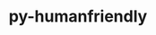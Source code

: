 ---
title: "py-humanfriendly"
layout: cache
categories: [package, develop]
meta: {"versions": ["10.0", "8.2"], "compilers": ["gcc@=7.3.1", "gcc@=7.5.0"], "oss": ["amzn2", "ubuntu18.04"], "platforms": ["linux"], "targets": ["aarch64", "neoverse_n1", "x86_64", "x86_64_v3"], "stacks": ["aws-isc", "aws-isc-aarch64", "radiuss", "root"], "num_specs": 74, "num_specs_by_stack": {"root": 74, "aws-isc-aarch64": 4, "aws-isc": 2, "radiuss": 4}}
spec_details: [{"hash": "panr2rzw7tuotocjz3iftctuh5pnmezo", "compiler": "gcc@=7.3.1", "versions": ["10.0"], "os": "amzn2", "platform": "linux", "target": "aarch64", "variants": ["build_system=python_pip"], "stacks": ["root"], "size": "-", "tarball": "https://binaries.spack.io/develop/build_cache/linux-amzn2-aarch64/gcc-7.3.1/py-humanfriendly-10.0/linux-amzn2-aarch64-gcc-7.3.1-py-humanfriendly-10.0-panr2rzw7tuotocjz3iftctuh5pnmezo.spack"}, {"hash": "yvf6zlep76md6dxer6ry7vu6yr6hffti", "compiler": "gcc@=7.3.1", "versions": ["8.2"], "os": "amzn2", "platform": "linux", "target": "aarch64", "variants": ["build_system=python_pip"], "stacks": ["root"], "size": "-", "tarball": "https://binaries.spack.io/develop/build_cache/linux-amzn2-aarch64/gcc-7.3.1/py-humanfriendly-8.2/linux-amzn2-aarch64-gcc-7.3.1-py-humanfriendly-8.2-yvf6zlep76md6dxer6ry7vu6yr6hffti.spack"}, {"hash": "hhl2rlf2pcakhal5p3lgaddgo75wrog7", "compiler": "gcc@=7.3.1", "versions": ["10.0"], "os": "amzn2", "platform": "linux", "target": "aarch64", "variants": ["build_system=python_pip"], "stacks": ["root", "aws-isc-aarch64"], "size": "-", "tarball": "https://binaries.spack.io/develop/build_cache/linux-amzn2-aarch64/gcc-7.3.1/py-humanfriendly-10.0/linux-amzn2-aarch64-gcc-7.3.1-py-humanfriendly-10.0-hhl2rlf2pcakhal5p3lgaddgo75wrog7.spack"}, {"hash": "keiril7uzflahhwmmlbjsalt3du6vpjq", "compiler": "gcc@=7.3.1", "versions": ["10.0"], "os": "amzn2", "platform": "linux", "target": "aarch64", "variants": ["build_system=python_pip"], "stacks": ["root", "aws-isc-aarch64"], "size": "-", "tarball": "https://binaries.spack.io/develop/build_cache/linux-amzn2-aarch64/gcc-7.3.1/py-humanfriendly-10.0/linux-amzn2-aarch64-gcc-7.3.1-py-humanfriendly-10.0-keiril7uzflahhwmmlbjsalt3du6vpjq.spack"}, {"hash": "qmnjy52uj7nthqalzrfdpb7u5nzr5mxf", "compiler": "gcc@=7.3.1", "versions": ["10.0"], "os": "amzn2", "platform": "linux", "target": "aarch64", "variants": ["build_system=python_pip"], "stacks": ["root"], "size": "-", "tarball": "https://binaries.spack.io/develop/build_cache/linux-amzn2-aarch64/gcc-7.3.1/py-humanfriendly-10.0/linux-amzn2-aarch64-gcc-7.3.1-py-humanfriendly-10.0-qmnjy52uj7nthqalzrfdpb7u5nzr5mxf.spack"}, {"hash": "wqbrhsxpsmignkafufs443bvxtcgoitg", "compiler": "gcc@=7.3.1", "versions": ["10.0"], "os": "amzn2", "platform": "linux", "target": "neoverse_n1", "variants": ["build_system=python_pip"], "stacks": ["root"], "size": "-", "tarball": "https://binaries.spack.io/develop/build_cache/linux-amzn2-neoverse_n1/gcc-7.3.1/py-humanfriendly-10.0/linux-amzn2-neoverse_n1-gcc-7.3.1-py-humanfriendly-10.0-wqbrhsxpsmignkafufs443bvxtcgoitg.spack"}, {"hash": "xnj26cpjbqyy6vcrvk4gpx5did6xzsrp", "compiler": "gcc@=7.3.1", "versions": ["10.0"], "os": "amzn2", "platform": "linux", "target": "neoverse_n1", "variants": ["build_system=python_pip"], "stacks": ["root"], "size": "-", "tarball": "https://binaries.spack.io/develop/build_cache/linux-amzn2-neoverse_n1/gcc-7.3.1/py-humanfriendly-10.0/linux-amzn2-neoverse_n1-gcc-7.3.1-py-humanfriendly-10.0-xnj26cpjbqyy6vcrvk4gpx5did6xzsrp.spack"}, {"hash": "bifi7rjgsjjm3q2virnoymmnpz54f3i4", "compiler": "gcc@=7.3.1", "versions": ["10.0"], "os": "amzn2", "platform": "linux", "target": "neoverse_n1", "variants": ["build_system=python_pip"], "stacks": ["root", "aws-isc-aarch64"], "size": "-", "tarball": "https://binaries.spack.io/develop/build_cache/linux-amzn2-neoverse_n1/gcc-7.3.1/py-humanfriendly-10.0/linux-amzn2-neoverse_n1-gcc-7.3.1-py-humanfriendly-10.0-bifi7rjgsjjm3q2virnoymmnpz54f3i4.spack"}, {"hash": "njju2d7jucxfl4kgu3o6j57dd4bzqarv", "compiler": "gcc@=7.3.1", "versions": ["8.2"], "os": "amzn2", "platform": "linux", "target": "neoverse_n1", "variants": ["build_system=python_pip"], "stacks": ["root"], "size": "-", "tarball": "https://binaries.spack.io/develop/build_cache/linux-amzn2-neoverse_n1/gcc-7.3.1/py-humanfriendly-8.2/linux-amzn2-neoverse_n1-gcc-7.3.1-py-humanfriendly-8.2-njju2d7jucxfl4kgu3o6j57dd4bzqarv.spack"}, {"hash": "cdnx623jr4rc4rrmucswomc3qqh7o2br", "compiler": "gcc@=7.3.1", "versions": ["10.0"], "os": "amzn2", "platform": "linux", "target": "neoverse_n1", "variants": ["build_system=python_pip"], "stacks": ["root", "aws-isc-aarch64"], "size": "-", "tarball": "https://binaries.spack.io/develop/build_cache/linux-amzn2-neoverse_n1/gcc-7.3.1/py-humanfriendly-10.0/linux-amzn2-neoverse_n1-gcc-7.3.1-py-humanfriendly-10.0-cdnx623jr4rc4rrmucswomc3qqh7o2br.spack"}, {"hash": "aajik5fq77kasu6tfl4ul6f5eopp5jp4", "compiler": "gcc@=7.3.1", "versions": ["10.0"], "os": "amzn2", "platform": "linux", "target": "x86_64_v3", "variants": ["build_system=python_pip"], "stacks": ["root", "aws-isc"], "size": "-", "tarball": "https://binaries.spack.io/develop/build_cache/linux-amzn2-x86_64_v3/gcc-7.3.1/py-humanfriendly-10.0/linux-amzn2-x86_64_v3-gcc-7.3.1-py-humanfriendly-10.0-aajik5fq77kasu6tfl4ul6f5eopp5jp4.spack"}, {"hash": "mj6i2t3yxbcp4r2lawhnaqrihmqttwbp", "compiler": "gcc@=7.3.1", "versions": ["10.0"], "os": "amzn2", "platform": "linux", "target": "x86_64_v3", "variants": ["build_system=python_pip"], "stacks": ["root"], "size": "-", "tarball": "https://binaries.spack.io/develop/build_cache/linux-amzn2-x86_64_v3/gcc-7.3.1/py-humanfriendly-10.0/linux-amzn2-x86_64_v3-gcc-7.3.1-py-humanfriendly-10.0-mj6i2t3yxbcp4r2lawhnaqrihmqttwbp.spack"}, {"hash": "mgupypanqbv5uaxwx2ozgfwtuvbjykab", "compiler": "gcc@=7.3.1", "versions": ["8.2"], "os": "amzn2", "platform": "linux", "target": "x86_64_v3", "variants": ["build_system=python_pip"], "stacks": ["root"], "size": "-", "tarball": "https://binaries.spack.io/develop/build_cache/linux-amzn2-x86_64_v3/gcc-7.3.1/py-humanfriendly-8.2/linux-amzn2-x86_64_v3-gcc-7.3.1-py-humanfriendly-8.2-mgupypanqbv5uaxwx2ozgfwtuvbjykab.spack"}, {"hash": "lmsinnep5wycxiinny5rr3mlxptahhlv", "compiler": "gcc@=7.3.1", "versions": ["10.0"], "os": "amzn2", "platform": "linux", "target": "x86_64_v3", "variants": ["build_system=python_pip"], "stacks": ["root"], "size": "-", "tarball": "https://binaries.spack.io/develop/build_cache/linux-amzn2-x86_64_v3/gcc-7.3.1/py-humanfriendly-10.0/linux-amzn2-x86_64_v3-gcc-7.3.1-py-humanfriendly-10.0-lmsinnep5wycxiinny5rr3mlxptahhlv.spack"}, {"hash": "mr5rwc765q3czbvegxnccvtjiqimpxp3", "compiler": "gcc@=7.3.1", "versions": ["10.0"], "os": "amzn2", "platform": "linux", "target": "x86_64_v3", "variants": ["build_system=python_pip"], "stacks": ["root", "aws-isc"], "size": "-", "tarball": "https://binaries.spack.io/develop/build_cache/linux-amzn2-x86_64_v3/gcc-7.3.1/py-humanfriendly-10.0/linux-amzn2-x86_64_v3-gcc-7.3.1-py-humanfriendly-10.0-mr5rwc765q3czbvegxnccvtjiqimpxp3.spack"}, {"hash": "l6zaofnvc323cnycybzozxdwet4hrebz", "compiler": "gcc@=7.5.0", "versions": ["8.2"], "os": "ubuntu18.04", "platform": "linux", "target": "x86_64", "variants": [], "stacks": ["root"], "size": "-", "tarball": "https://binaries.spack.io/develop/build_cache/linux-ubuntu18.04-x86_64/gcc-7.5.0/py-humanfriendly-8.2/linux-ubuntu18.04-x86_64-gcc-7.5.0-py-humanfriendly-8.2-l6zaofnvc323cnycybzozxdwet4hrebz.spack"}, {"hash": "5fjouvyedp3t4k32oicxjml5hvmtpm4x", "compiler": "gcc@=7.5.0", "versions": ["8.2"], "os": "ubuntu18.04", "platform": "linux", "target": "x86_64", "variants": [], "stacks": ["root"], "size": "-", "tarball": "https://binaries.spack.io/develop/build_cache/linux-ubuntu18.04-x86_64/gcc-7.5.0/py-humanfriendly-8.2/linux-ubuntu18.04-x86_64-gcc-7.5.0-py-humanfriendly-8.2-5fjouvyedp3t4k32oicxjml5hvmtpm4x.spack"}, {"hash": "fl2edyre32xi6qcgi6wbr4rzvuzzw4lv", "compiler": "gcc@=7.5.0", "versions": ["8.2"], "os": "ubuntu18.04", "platform": "linux", "target": "x86_64", "variants": [], "stacks": ["root"], "size": "-", "tarball": "https://binaries.spack.io/develop/build_cache/linux-ubuntu18.04-x86_64/gcc-7.5.0/py-humanfriendly-8.2/linux-ubuntu18.04-x86_64-gcc-7.5.0-py-humanfriendly-8.2-fl2edyre32xi6qcgi6wbr4rzvuzzw4lv.spack"}, {"hash": "tust55b2jsg6ja5iqgrv5m2hcpcdrw7a", "compiler": "gcc@=7.5.0", "versions": ["8.2"], "os": "ubuntu18.04", "platform": "linux", "target": "x86_64", "variants": [], "stacks": ["root"], "size": "-", "tarball": "https://binaries.spack.io/develop/build_cache/linux-ubuntu18.04-x86_64/gcc-7.5.0/py-humanfriendly-8.2/linux-ubuntu18.04-x86_64-gcc-7.5.0-py-humanfriendly-8.2-tust55b2jsg6ja5iqgrv5m2hcpcdrw7a.spack"}, {"hash": "rzuqd6smf6txpcphw4lhfo7tznvkzj4q", "compiler": "gcc@=7.5.0", "versions": ["8.2"], "os": "ubuntu18.04", "platform": "linux", "target": "x86_64", "variants": [], "stacks": ["root"], "size": "-", "tarball": "https://binaries.spack.io/develop/build_cache/linux-ubuntu18.04-x86_64/gcc-7.5.0/py-humanfriendly-8.2/linux-ubuntu18.04-x86_64-gcc-7.5.0-py-humanfriendly-8.2-rzuqd6smf6txpcphw4lhfo7tznvkzj4q.spack"}, {"hash": "olhgt2rbzmg7eu2abfotdquoxb6bltsn", "compiler": "gcc@=7.5.0", "versions": ["8.2"], "os": "ubuntu18.04", "platform": "linux", "target": "x86_64", "variants": [], "stacks": ["root"], "size": "-", "tarball": "https://binaries.spack.io/develop/build_cache/linux-ubuntu18.04-x86_64/gcc-7.5.0/py-humanfriendly-8.2/linux-ubuntu18.04-x86_64-gcc-7.5.0-py-humanfriendly-8.2-olhgt2rbzmg7eu2abfotdquoxb6bltsn.spack"}, {"hash": "jjsb7bdnipev7q2m2onvwxc5l45ccxrf", "compiler": "gcc@=7.5.0", "versions": ["8.2"], "os": "ubuntu18.04", "platform": "linux", "target": "x86_64", "variants": ["build_system=python_pip"], "stacks": ["root"], "size": "-", "tarball": "https://binaries.spack.io/develop/build_cache/linux-ubuntu18.04-x86_64/gcc-7.5.0/py-humanfriendly-8.2/linux-ubuntu18.04-x86_64-gcc-7.5.0-py-humanfriendly-8.2-jjsb7bdnipev7q2m2onvwxc5l45ccxrf.spack"}, {"hash": "2qtzghl6ub72dv52xbjqyeli35yfqt4x", "compiler": "gcc@=7.5.0", "versions": ["8.2"], "os": "ubuntu18.04", "platform": "linux", "target": "x86_64", "variants": [], "stacks": ["root"], "size": "-", "tarball": "https://binaries.spack.io/develop/build_cache/linux-ubuntu18.04-x86_64/gcc-7.5.0/py-humanfriendly-8.2/linux-ubuntu18.04-x86_64-gcc-7.5.0-py-humanfriendly-8.2-2qtzghl6ub72dv52xbjqyeli35yfqt4x.spack"}, {"hash": "w5gsvi46kbd2vhljx2ulbgmk5uddkh3f", "compiler": "gcc@=7.5.0", "versions": ["8.2"], "os": "ubuntu18.04", "platform": "linux", "target": "x86_64", "variants": [], "stacks": ["root"], "size": "-", "tarball": "https://binaries.spack.io/develop/build_cache/linux-ubuntu18.04-x86_64/gcc-7.5.0/py-humanfriendly-8.2/linux-ubuntu18.04-x86_64-gcc-7.5.0-py-humanfriendly-8.2-w5gsvi46kbd2vhljx2ulbgmk5uddkh3f.spack"}, {"hash": "7vnmxrimabkpsxb4vfa5llzqmsmmophl", "compiler": "gcc@=7.5.0", "versions": ["8.2"], "os": "ubuntu18.04", "platform": "linux", "target": "x86_64", "variants": [], "stacks": ["root"], "size": "-", "tarball": "https://binaries.spack.io/develop/build_cache/linux-ubuntu18.04-x86_64/gcc-7.5.0/py-humanfriendly-8.2/linux-ubuntu18.04-x86_64-gcc-7.5.0-py-humanfriendly-8.2-7vnmxrimabkpsxb4vfa5llzqmsmmophl.spack"}, {"hash": "tnsk6grmquzqzr77q77bu2ag3zthak22", "compiler": "gcc@=7.5.0", "versions": ["8.2"], "os": "ubuntu18.04", "platform": "linux", "target": "x86_64", "variants": [], "stacks": ["root"], "size": "-", "tarball": "https://binaries.spack.io/develop/build_cache/linux-ubuntu18.04-x86_64/gcc-7.5.0/py-humanfriendly-8.2/linux-ubuntu18.04-x86_64-gcc-7.5.0-py-humanfriendly-8.2-tnsk6grmquzqzr77q77bu2ag3zthak22.spack"}, {"hash": "z4uu3ndo7vp4hnez7rkn5kkr3gqg6rzt", "compiler": "gcc@=7.5.0", "versions": ["8.2"], "os": "ubuntu18.04", "platform": "linux", "target": "x86_64", "variants": [], "stacks": ["root"], "size": "-", "tarball": "https://binaries.spack.io/develop/build_cache/linux-ubuntu18.04-x86_64/gcc-7.5.0/py-humanfriendly-8.2/linux-ubuntu18.04-x86_64-gcc-7.5.0-py-humanfriendly-8.2-z4uu3ndo7vp4hnez7rkn5kkr3gqg6rzt.spack"}, {"hash": "jnip2f4apirlise3deyxvdfegv3v32ko", "compiler": "gcc@=7.5.0", "versions": ["8.2"], "os": "ubuntu18.04", "platform": "linux", "target": "x86_64", "variants": [], "stacks": ["root"], "size": "-", "tarball": "https://binaries.spack.io/develop/build_cache/linux-ubuntu18.04-x86_64/gcc-7.5.0/py-humanfriendly-8.2/linux-ubuntu18.04-x86_64-gcc-7.5.0-py-humanfriendly-8.2-jnip2f4apirlise3deyxvdfegv3v32ko.spack"}, {"hash": "acatk2jaq5mzyivxpxqo6pjlbg5yazas", "compiler": "gcc@=7.5.0", "versions": ["8.2"], "os": "ubuntu18.04", "platform": "linux", "target": "x86_64", "variants": [], "stacks": ["root"], "size": "-", "tarball": "https://binaries.spack.io/develop/build_cache/linux-ubuntu18.04-x86_64/gcc-7.5.0/py-humanfriendly-8.2/linux-ubuntu18.04-x86_64-gcc-7.5.0-py-humanfriendly-8.2-acatk2jaq5mzyivxpxqo6pjlbg5yazas.spack"}, {"hash": "veou3qg4uimekg3pnif3vx7clbvzetux", "compiler": "gcc@=7.5.0", "versions": ["8.2"], "os": "ubuntu18.04", "platform": "linux", "target": "x86_64", "variants": [], "stacks": ["root"], "size": "-", "tarball": "https://binaries.spack.io/develop/build_cache/linux-ubuntu18.04-x86_64/gcc-7.5.0/py-humanfriendly-8.2/linux-ubuntu18.04-x86_64-gcc-7.5.0-py-humanfriendly-8.2-veou3qg4uimekg3pnif3vx7clbvzetux.spack"}, {"hash": "q54xspmuqqa3aaonz6nypa4rvxetgbqy", "compiler": "gcc@=7.5.0", "versions": ["8.2"], "os": "ubuntu18.04", "platform": "linux", "target": "x86_64", "variants": ["build_system=python_pip"], "stacks": ["root"], "size": "-", "tarball": "https://binaries.spack.io/develop/build_cache/linux-ubuntu18.04-x86_64/gcc-7.5.0/py-humanfriendly-8.2/linux-ubuntu18.04-x86_64-gcc-7.5.0-py-humanfriendly-8.2-q54xspmuqqa3aaonz6nypa4rvxetgbqy.spack"}, {"hash": "u2gmwk2bbah7qwoq3qorxvfazfakdbpp", "compiler": "gcc@=7.5.0", "versions": ["8.2"], "os": "ubuntu18.04", "platform": "linux", "target": "x86_64", "variants": ["build_system=python_pip"], "stacks": ["root"], "size": "-", "tarball": "https://binaries.spack.io/develop/build_cache/linux-ubuntu18.04-x86_64/gcc-7.5.0/py-humanfriendly-8.2/linux-ubuntu18.04-x86_64-gcc-7.5.0-py-humanfriendly-8.2-u2gmwk2bbah7qwoq3qorxvfazfakdbpp.spack"}, {"hash": "lkyxzwtckrjcoxdtkvqi46wp2kkqoanx", "compiler": "gcc@=7.5.0", "versions": ["8.2"], "os": "ubuntu18.04", "platform": "linux", "target": "x86_64", "variants": ["build_system=python_pip"], "stacks": ["root"], "size": "-", "tarball": "https://binaries.spack.io/develop/build_cache/linux-ubuntu18.04-x86_64/gcc-7.5.0/py-humanfriendly-8.2/linux-ubuntu18.04-x86_64-gcc-7.5.0-py-humanfriendly-8.2-lkyxzwtckrjcoxdtkvqi46wp2kkqoanx.spack"}, {"hash": "gs7aiwxruqq4nb3in6ar2qqwwktdxrlj", "compiler": "gcc@=7.5.0", "versions": ["8.2"], "os": "ubuntu18.04", "platform": "linux", "target": "x86_64", "variants": [], "stacks": ["root"], "size": "-", "tarball": "https://binaries.spack.io/develop/build_cache/linux-ubuntu18.04-x86_64/gcc-7.5.0/py-humanfriendly-8.2/linux-ubuntu18.04-x86_64-gcc-7.5.0-py-humanfriendly-8.2-gs7aiwxruqq4nb3in6ar2qqwwktdxrlj.spack"}, {"hash": "lrghxuycndfxq5wafmzbsjizqxnp3bvu", "compiler": "gcc@=7.5.0", "versions": ["8.2"], "os": "ubuntu18.04", "platform": "linux", "target": "x86_64", "variants": [], "stacks": ["root"], "size": "-", "tarball": "https://binaries.spack.io/develop/build_cache/linux-ubuntu18.04-x86_64/gcc-7.5.0/py-humanfriendly-8.2/linux-ubuntu18.04-x86_64-gcc-7.5.0-py-humanfriendly-8.2-lrghxuycndfxq5wafmzbsjizqxnp3bvu.spack"}, {"hash": "ytdrgyhipf24hber4lvevjvdkd5mi7tb", "compiler": "gcc@=7.5.0", "versions": ["8.2"], "os": "ubuntu18.04", "platform": "linux", "target": "x86_64", "variants": [], "stacks": ["root"], "size": "-", "tarball": "https://binaries.spack.io/develop/build_cache/linux-ubuntu18.04-x86_64/gcc-7.5.0/py-humanfriendly-8.2/linux-ubuntu18.04-x86_64-gcc-7.5.0-py-humanfriendly-8.2-ytdrgyhipf24hber4lvevjvdkd5mi7tb.spack"}, {"hash": "meav4tuulq6djtf3lc2c24aasqixh4ya", "compiler": "gcc@=7.5.0", "versions": ["8.2"], "os": "ubuntu18.04", "platform": "linux", "target": "x86_64", "variants": [], "stacks": ["root"], "size": "-", "tarball": "https://binaries.spack.io/develop/build_cache/linux-ubuntu18.04-x86_64/gcc-7.5.0/py-humanfriendly-8.2/linux-ubuntu18.04-x86_64-gcc-7.5.0-py-humanfriendly-8.2-meav4tuulq6djtf3lc2c24aasqixh4ya.spack"}, {"hash": "z6duk6kh4ozfi7cxomcyjpkcyn26oytq", "compiler": "gcc@=7.5.0", "versions": ["8.2"], "os": "ubuntu18.04", "platform": "linux", "target": "x86_64", "variants": ["build_system=python_pip"], "stacks": ["root"], "size": "-", "tarball": "https://binaries.spack.io/develop/build_cache/linux-ubuntu18.04-x86_64/gcc-7.5.0/py-humanfriendly-8.2/linux-ubuntu18.04-x86_64-gcc-7.5.0-py-humanfriendly-8.2-z6duk6kh4ozfi7cxomcyjpkcyn26oytq.spack"}, {"hash": "auwa7fok5v6l6aarjbr5dpwxdouxnxd7", "compiler": "gcc@=7.5.0", "versions": ["8.2"], "os": "ubuntu18.04", "platform": "linux", "target": "x86_64", "variants": [], "stacks": ["root"], "size": "-", "tarball": "https://binaries.spack.io/develop/build_cache/linux-ubuntu18.04-x86_64/gcc-7.5.0/py-humanfriendly-8.2/linux-ubuntu18.04-x86_64-gcc-7.5.0-py-humanfriendly-8.2-auwa7fok5v6l6aarjbr5dpwxdouxnxd7.spack"}, {"hash": "mhflrrqf7azk35b6dh6rwilrr5ru4jpw", "compiler": "gcc@=7.5.0", "versions": ["8.2"], "os": "ubuntu18.04", "platform": "linux", "target": "x86_64", "variants": [], "stacks": ["root"], "size": "-", "tarball": "https://binaries.spack.io/develop/build_cache/linux-ubuntu18.04-x86_64/gcc-7.5.0/py-humanfriendly-8.2/linux-ubuntu18.04-x86_64-gcc-7.5.0-py-humanfriendly-8.2-mhflrrqf7azk35b6dh6rwilrr5ru4jpw.spack"}, {"hash": "uve3ct4bf4dhn2newru4bixlo657gj26", "compiler": "gcc@=7.5.0", "versions": ["8.2"], "os": "ubuntu18.04", "platform": "linux", "target": "x86_64", "variants": [], "stacks": ["root"], "size": "-", "tarball": "https://binaries.spack.io/develop/build_cache/linux-ubuntu18.04-x86_64/gcc-7.5.0/py-humanfriendly-8.2/linux-ubuntu18.04-x86_64-gcc-7.5.0-py-humanfriendly-8.2-uve3ct4bf4dhn2newru4bixlo657gj26.spack"}, {"hash": "bdcs76p63xxgbbbvpdihvkcs427iavyh", "compiler": "gcc@=7.5.0", "versions": ["8.2"], "os": "ubuntu18.04", "platform": "linux", "target": "x86_64", "variants": [], "stacks": ["root"], "size": "-", "tarball": "https://binaries.spack.io/develop/build_cache/linux-ubuntu18.04-x86_64/gcc-7.5.0/py-humanfriendly-8.2/linux-ubuntu18.04-x86_64-gcc-7.5.0-py-humanfriendly-8.2-bdcs76p63xxgbbbvpdihvkcs427iavyh.spack"}, {"hash": "oxlitdxvadat56eixsdl2fhiifg55cvh", "compiler": "gcc@=7.5.0", "versions": ["8.2"], "os": "ubuntu18.04", "platform": "linux", "target": "x86_64", "variants": [], "stacks": ["root"], "size": "-", "tarball": "https://binaries.spack.io/develop/build_cache/linux-ubuntu18.04-x86_64/gcc-7.5.0/py-humanfriendly-8.2/linux-ubuntu18.04-x86_64-gcc-7.5.0-py-humanfriendly-8.2-oxlitdxvadat56eixsdl2fhiifg55cvh.spack"}, {"hash": "znwgn53s44fa3yftlfazgtienpvhhhlv", "compiler": "gcc@=7.5.0", "versions": ["8.2"], "os": "ubuntu18.04", "platform": "linux", "target": "x86_64", "variants": [], "stacks": ["root"], "size": "-", "tarball": "https://binaries.spack.io/develop/build_cache/linux-ubuntu18.04-x86_64/gcc-7.5.0/py-humanfriendly-8.2/linux-ubuntu18.04-x86_64-gcc-7.5.0-py-humanfriendly-8.2-znwgn53s44fa3yftlfazgtienpvhhhlv.spack"}, {"hash": "bwmyt7nyclnlye5dh6quryuiynti7ln4", "compiler": "gcc@=7.5.0", "versions": ["8.2"], "os": "ubuntu18.04", "platform": "linux", "target": "x86_64", "variants": [], "stacks": ["root"], "size": "-", "tarball": "https://binaries.spack.io/develop/build_cache/linux-ubuntu18.04-x86_64/gcc-7.5.0/py-humanfriendly-8.2/linux-ubuntu18.04-x86_64-gcc-7.5.0-py-humanfriendly-8.2-bwmyt7nyclnlye5dh6quryuiynti7ln4.spack"}, {"hash": "ouzw2yt4hu3adk2zy6ma4brqeqmzwyh2", "compiler": "gcc@=7.5.0", "versions": ["8.2"], "os": "ubuntu18.04", "platform": "linux", "target": "x86_64", "variants": [], "stacks": ["root"], "size": "-", "tarball": "https://binaries.spack.io/develop/build_cache/linux-ubuntu18.04-x86_64/gcc-7.5.0/py-humanfriendly-8.2/linux-ubuntu18.04-x86_64-gcc-7.5.0-py-humanfriendly-8.2-ouzw2yt4hu3adk2zy6ma4brqeqmzwyh2.spack"}, {"hash": "7a2y6hbnyelwu545uqq72feppzrpqp7a", "compiler": "gcc@=7.5.0", "versions": ["8.2"], "os": "ubuntu18.04", "platform": "linux", "target": "x86_64", "variants": [], "stacks": ["root"], "size": "-", "tarball": "https://binaries.spack.io/develop/build_cache/linux-ubuntu18.04-x86_64/gcc-7.5.0/py-humanfriendly-8.2/linux-ubuntu18.04-x86_64-gcc-7.5.0-py-humanfriendly-8.2-7a2y6hbnyelwu545uqq72feppzrpqp7a.spack"}, {"hash": "r6g7in5kl7u26ms74djzfn5ms6kvuj6c", "compiler": "gcc@=7.5.0", "versions": ["8.2"], "os": "ubuntu18.04", "platform": "linux", "target": "x86_64", "variants": [], "stacks": ["root"], "size": "-", "tarball": "https://binaries.spack.io/develop/build_cache/linux-ubuntu18.04-x86_64/gcc-7.5.0/py-humanfriendly-8.2/linux-ubuntu18.04-x86_64-gcc-7.5.0-py-humanfriendly-8.2-r6g7in5kl7u26ms74djzfn5ms6kvuj6c.spack"}, {"hash": "y7krvfv43anuo3tbnjdapdyhhmuuffvw", "compiler": "gcc@=7.5.0", "versions": ["8.2"], "os": "ubuntu18.04", "platform": "linux", "target": "x86_64", "variants": [], "stacks": ["root"], "size": "-", "tarball": "https://binaries.spack.io/develop/build_cache/linux-ubuntu18.04-x86_64/gcc-7.5.0/py-humanfriendly-8.2/linux-ubuntu18.04-x86_64-gcc-7.5.0-py-humanfriendly-8.2-y7krvfv43anuo3tbnjdapdyhhmuuffvw.spack"}, {"hash": "nc6v7wqwxgzs2hlkdm6ipyoavilqehaz", "compiler": "gcc@=7.5.0", "versions": ["8.2"], "os": "ubuntu18.04", "platform": "linux", "target": "x86_64", "variants": ["build_system=python_pip"], "stacks": ["root"], "size": "-", "tarball": "https://binaries.spack.io/develop/build_cache/linux-ubuntu18.04-x86_64/gcc-7.5.0/py-humanfriendly-8.2/linux-ubuntu18.04-x86_64-gcc-7.5.0-py-humanfriendly-8.2-nc6v7wqwxgzs2hlkdm6ipyoavilqehaz.spack"}, {"hash": "2achc3uxrhs3kmsvvocqjp2oqvmhdlzh", "compiler": "gcc@=7.5.0", "versions": ["8.2"], "os": "ubuntu18.04", "platform": "linux", "target": "x86_64", "variants": [], "stacks": ["root"], "size": "-", "tarball": "https://binaries.spack.io/develop/build_cache/linux-ubuntu18.04-x86_64/gcc-7.5.0/py-humanfriendly-8.2/linux-ubuntu18.04-x86_64-gcc-7.5.0-py-humanfriendly-8.2-2achc3uxrhs3kmsvvocqjp2oqvmhdlzh.spack"}, {"hash": "sjaciz5yagitcphvyu3u3lofzh5wfdkf", "compiler": "gcc@=7.5.0", "versions": ["8.2"], "os": "ubuntu18.04", "platform": "linux", "target": "x86_64", "variants": [], "stacks": ["root"], "size": "-", "tarball": "https://binaries.spack.io/develop/build_cache/linux-ubuntu18.04-x86_64/gcc-7.5.0/py-humanfriendly-8.2/linux-ubuntu18.04-x86_64-gcc-7.5.0-py-humanfriendly-8.2-sjaciz5yagitcphvyu3u3lofzh5wfdkf.spack"}, {"hash": "bwsla2a3f5gq6ts3c2uqfbsawaynawyd", "compiler": "gcc@=7.5.0", "versions": ["8.2"], "os": "ubuntu18.04", "platform": "linux", "target": "x86_64", "variants": [], "stacks": ["root"], "size": "-", "tarball": "https://binaries.spack.io/develop/build_cache/linux-ubuntu18.04-x86_64/gcc-7.5.0/py-humanfriendly-8.2/linux-ubuntu18.04-x86_64-gcc-7.5.0-py-humanfriendly-8.2-bwsla2a3f5gq6ts3c2uqfbsawaynawyd.spack"}, {"hash": "3djdtnd75monjejz77jcofhcw32adtcs", "compiler": "gcc@=7.5.0", "versions": ["8.2"], "os": "ubuntu18.04", "platform": "linux", "target": "x86_64", "variants": [], "stacks": ["root"], "size": "-", "tarball": "https://binaries.spack.io/develop/build_cache/linux-ubuntu18.04-x86_64/gcc-7.5.0/py-humanfriendly-8.2/linux-ubuntu18.04-x86_64-gcc-7.5.0-py-humanfriendly-8.2-3djdtnd75monjejz77jcofhcw32adtcs.spack"}, {"hash": "srnz3q7ijovykopmekjihn4cau2bhlem", "compiler": "gcc@=7.5.0", "versions": ["8.2"], "os": "ubuntu18.04", "platform": "linux", "target": "x86_64", "variants": ["build_system=python_pip"], "stacks": ["root"], "size": "-", "tarball": "https://binaries.spack.io/develop/build_cache/linux-ubuntu18.04-x86_64/gcc-7.5.0/py-humanfriendly-8.2/linux-ubuntu18.04-x86_64-gcc-7.5.0-py-humanfriendly-8.2-srnz3q7ijovykopmekjihn4cau2bhlem.spack"}, {"hash": "57zqc6uhylk42aivtbltohjgd4tudyvz", "compiler": "gcc@=7.5.0", "versions": ["8.2"], "os": "ubuntu18.04", "platform": "linux", "target": "x86_64_v3", "variants": ["build_system=python_pip"], "stacks": ["root"], "size": "-", "tarball": "https://binaries.spack.io/develop/build_cache/linux-ubuntu18.04-x86_64_v3/gcc-7.5.0/py-humanfriendly-8.2/linux-ubuntu18.04-x86_64_v3-gcc-7.5.0-py-humanfriendly-8.2-57zqc6uhylk42aivtbltohjgd4tudyvz.spack"}, {"hash": "i5giuvjn5l3xrkysyj37eie2bq2zmo32", "compiler": "gcc@=7.5.0", "versions": ["8.2"], "os": "ubuntu18.04", "platform": "linux", "target": "x86_64_v3", "variants": ["build_system=python_pip"], "stacks": ["root"], "size": "-", "tarball": "https://binaries.spack.io/develop/build_cache/linux-ubuntu18.04-x86_64_v3/gcc-7.5.0/py-humanfriendly-8.2/linux-ubuntu18.04-x86_64_v3-gcc-7.5.0-py-humanfriendly-8.2-i5giuvjn5l3xrkysyj37eie2bq2zmo32.spack"}, {"hash": "abjalrfdl62oi5juyza4ys2w7ed7h7ks", "compiler": "gcc@=7.5.0", "versions": ["8.2"], "os": "ubuntu18.04", "platform": "linux", "target": "x86_64_v3", "variants": ["build_system=python_pip"], "stacks": ["root"], "size": "-", "tarball": "https://binaries.spack.io/develop/build_cache/linux-ubuntu18.04-x86_64_v3/gcc-7.5.0/py-humanfriendly-8.2/linux-ubuntu18.04-x86_64_v3-gcc-7.5.0-py-humanfriendly-8.2-abjalrfdl62oi5juyza4ys2w7ed7h7ks.spack"}, {"hash": "zmotim3ubokhls5somq5zowodsm7z7lt", "compiler": "gcc@=7.5.0", "versions": ["8.2"], "os": "ubuntu18.04", "platform": "linux", "target": "x86_64_v3", "variants": ["build_system=python_pip"], "stacks": ["root"], "size": "-", "tarball": "https://binaries.spack.io/develop/build_cache/linux-ubuntu18.04-x86_64_v3/gcc-7.5.0/py-humanfriendly-8.2/linux-ubuntu18.04-x86_64_v3-gcc-7.5.0-py-humanfriendly-8.2-zmotim3ubokhls5somq5zowodsm7z7lt.spack"}, {"hash": "tgt426qtklm2qnkuehhg4h5dhasiuukp", "compiler": "gcc@=7.5.0", "versions": ["8.2"], "os": "ubuntu18.04", "platform": "linux", "target": "x86_64_v3", "variants": ["build_system=python_pip"], "stacks": ["root"], "size": "-", "tarball": "https://binaries.spack.io/develop/build_cache/linux-ubuntu18.04-x86_64_v3/gcc-7.5.0/py-humanfriendly-8.2/linux-ubuntu18.04-x86_64_v3-gcc-7.5.0-py-humanfriendly-8.2-tgt426qtklm2qnkuehhg4h5dhasiuukp.spack"}, {"hash": "mafysq6i6a2bsce3tdmexnnlpq37awxq", "compiler": "gcc@=7.5.0", "versions": ["8.2"], "os": "ubuntu18.04", "platform": "linux", "target": "x86_64_v3", "variants": ["build_system=python_pip"], "stacks": ["root"], "size": "-", "tarball": "https://binaries.spack.io/develop/build_cache/linux-ubuntu18.04-x86_64_v3/gcc-7.5.0/py-humanfriendly-8.2/linux-ubuntu18.04-x86_64_v3-gcc-7.5.0-py-humanfriendly-8.2-mafysq6i6a2bsce3tdmexnnlpq37awxq.spack"}, {"hash": "epipgd2qdlnkosnrvbye6roxy4p6gvpr", "compiler": "gcc@=7.5.0", "versions": ["8.2"], "os": "ubuntu18.04", "platform": "linux", "target": "x86_64_v3", "variants": ["build_system=python_pip"], "stacks": ["root"], "size": "-", "tarball": "https://binaries.spack.io/develop/build_cache/linux-ubuntu18.04-x86_64_v3/gcc-7.5.0/py-humanfriendly-8.2/linux-ubuntu18.04-x86_64_v3-gcc-7.5.0-py-humanfriendly-8.2-epipgd2qdlnkosnrvbye6roxy4p6gvpr.spack"}, {"hash": "vmun6uag7y46rmsfdnnqeckzfrhr6vxr", "compiler": "gcc@=7.5.0", "versions": ["8.2"], "os": "ubuntu18.04", "platform": "linux", "target": "x86_64_v3", "variants": ["build_system=python_pip"], "stacks": ["root"], "size": "-", "tarball": "https://binaries.spack.io/develop/build_cache/linux-ubuntu18.04-x86_64_v3/gcc-7.5.0/py-humanfriendly-8.2/linux-ubuntu18.04-x86_64_v3-gcc-7.5.0-py-humanfriendly-8.2-vmun6uag7y46rmsfdnnqeckzfrhr6vxr.spack"}, {"hash": "fvw5rcytcueejj7ajpppnkxwqfbsfiln", "compiler": "gcc@=7.5.0", "versions": ["10.0"], "os": "ubuntu18.04", "platform": "linux", "target": "x86_64_v3", "variants": ["build_system=python_pip"], "stacks": ["root", "radiuss"], "size": "-", "tarball": "https://binaries.spack.io/develop/build_cache/linux-ubuntu18.04-x86_64_v3/gcc-7.5.0/py-humanfriendly-10.0/linux-ubuntu18.04-x86_64_v3-gcc-7.5.0-py-humanfriendly-10.0-fvw5rcytcueejj7ajpppnkxwqfbsfiln.spack"}, {"hash": "eqvxxhzhoaqrb2u4mtflmaqz4kxqtzdj", "compiler": "gcc@=7.5.0", "versions": ["8.2"], "os": "ubuntu18.04", "platform": "linux", "target": "x86_64_v3", "variants": ["build_system=python_pip"], "stacks": ["root"], "size": "-", "tarball": "https://binaries.spack.io/develop/build_cache/linux-ubuntu18.04-x86_64_v3/gcc-7.5.0/py-humanfriendly-8.2/linux-ubuntu18.04-x86_64_v3-gcc-7.5.0-py-humanfriendly-8.2-eqvxxhzhoaqrb2u4mtflmaqz4kxqtzdj.spack"}, {"hash": "x3odnr4deqekzgr5htujuzoirx7iaqle", "compiler": "gcc@=7.5.0", "versions": ["8.2"], "os": "ubuntu18.04", "platform": "linux", "target": "x86_64_v3", "variants": ["build_system=python_pip"], "stacks": ["root"], "size": "-", "tarball": "https://binaries.spack.io/develop/build_cache/linux-ubuntu18.04-x86_64_v3/gcc-7.5.0/py-humanfriendly-8.2/linux-ubuntu18.04-x86_64_v3-gcc-7.5.0-py-humanfriendly-8.2-x3odnr4deqekzgr5htujuzoirx7iaqle.spack"}, {"hash": "uyhx5s7dyxdfwcj6rpftembct26addfb", "compiler": "gcc@=7.5.0", "versions": ["10.0"], "os": "ubuntu18.04", "platform": "linux", "target": "x86_64_v3", "variants": ["build_system=python_pip"], "stacks": ["root", "radiuss"], "size": "-", "tarball": "https://binaries.spack.io/develop/build_cache/linux-ubuntu18.04-x86_64_v3/gcc-7.5.0/py-humanfriendly-10.0/linux-ubuntu18.04-x86_64_v3-gcc-7.5.0-py-humanfriendly-10.0-uyhx5s7dyxdfwcj6rpftembct26addfb.spack"}, {"hash": "scnktugmkn2llaqi3vpthrkurvjw7y6e", "compiler": "gcc@=7.5.0", "versions": ["10.0"], "os": "ubuntu18.04", "platform": "linux", "target": "x86_64_v3", "variants": ["build_system=python_pip"], "stacks": ["root"], "size": "-", "tarball": "https://binaries.spack.io/develop/build_cache/linux-ubuntu18.04-x86_64_v3/gcc-7.5.0/py-humanfriendly-10.0/linux-ubuntu18.04-x86_64_v3-gcc-7.5.0-py-humanfriendly-10.0-scnktugmkn2llaqi3vpthrkurvjw7y6e.spack"}, {"hash": "auwomvqyct5idrbdr3h6sdln7y7mfeao", "compiler": "gcc@=7.5.0", "versions": ["10.0"], "os": "ubuntu18.04", "platform": "linux", "target": "x86_64_v3", "variants": ["build_system=python_pip"], "stacks": ["root"], "size": "-", "tarball": "https://binaries.spack.io/develop/build_cache/linux-ubuntu18.04-x86_64_v3/gcc-7.5.0/py-humanfriendly-10.0/linux-ubuntu18.04-x86_64_v3-gcc-7.5.0-py-humanfriendly-10.0-auwomvqyct5idrbdr3h6sdln7y7mfeao.spack"}, {"hash": "7e34bvhpns7kpg2fwmcvqle5q5kvv3yd", "compiler": "gcc@=7.5.0", "versions": ["10.0"], "os": "ubuntu18.04", "platform": "linux", "target": "x86_64_v3", "variants": ["build_system=python_pip"], "stacks": ["root"], "size": "-", "tarball": "https://binaries.spack.io/develop/build_cache/linux-ubuntu18.04-x86_64_v3/gcc-7.5.0/py-humanfriendly-10.0/linux-ubuntu18.04-x86_64_v3-gcc-7.5.0-py-humanfriendly-10.0-7e34bvhpns7kpg2fwmcvqle5q5kvv3yd.spack"}, {"hash": "42ue5o37xegyukukwgyilmuqa4aq66ex", "compiler": "gcc@=7.5.0", "versions": ["8.2"], "os": "ubuntu18.04", "platform": "linux", "target": "x86_64_v3", "variants": ["build_system=python_pip"], "stacks": ["root"], "size": "-", "tarball": "https://binaries.spack.io/develop/build_cache/linux-ubuntu18.04-x86_64_v3/gcc-7.5.0/py-humanfriendly-8.2/linux-ubuntu18.04-x86_64_v3-gcc-7.5.0-py-humanfriendly-8.2-42ue5o37xegyukukwgyilmuqa4aq66ex.spack"}, {"hash": "h72rxeflz47wkxydcuhanpl4bgmtw5wb", "compiler": "gcc@=7.5.0", "versions": ["10.0"], "os": "ubuntu18.04", "platform": "linux", "target": "x86_64_v3", "variants": ["build_system=python_pip"], "stacks": ["root", "radiuss"], "size": "-", "tarball": "https://binaries.spack.io/develop/build_cache/linux-ubuntu18.04-x86_64_v3/gcc-7.5.0/py-humanfriendly-10.0/linux-ubuntu18.04-x86_64_v3-gcc-7.5.0-py-humanfriendly-10.0-h72rxeflz47wkxydcuhanpl4bgmtw5wb.spack"}, {"hash": "4hjkzrhkeqlqhvxb65tnlm2rsh5wonrx", "compiler": "gcc@=7.5.0", "versions": ["10.0"], "os": "ubuntu18.04", "platform": "linux", "target": "x86_64_v3", "variants": ["build_system=python_pip"], "stacks": ["root", "radiuss"], "size": "-", "tarball": "https://binaries.spack.io/develop/build_cache/linux-ubuntu18.04-x86_64_v3/gcc-7.5.0/py-humanfriendly-10.0/linux-ubuntu18.04-x86_64_v3-gcc-7.5.0-py-humanfriendly-10.0-4hjkzrhkeqlqhvxb65tnlm2rsh5wonrx.spack"}, {"hash": "ybjy7hromiftx53mpp62xmrl6nyscdob", "compiler": "gcc@=7.5.0", "versions": ["10.0"], "os": "ubuntu18.04", "platform": "linux", "target": "x86_64_v3", "variants": ["build_system=python_pip"], "stacks": ["root"], "size": "-", "tarball": "https://binaries.spack.io/develop/build_cache/linux-ubuntu18.04-x86_64_v3/gcc-7.5.0/py-humanfriendly-10.0/linux-ubuntu18.04-x86_64_v3-gcc-7.5.0-py-humanfriendly-10.0-ybjy7hromiftx53mpp62xmrl6nyscdob.spack"}]
---